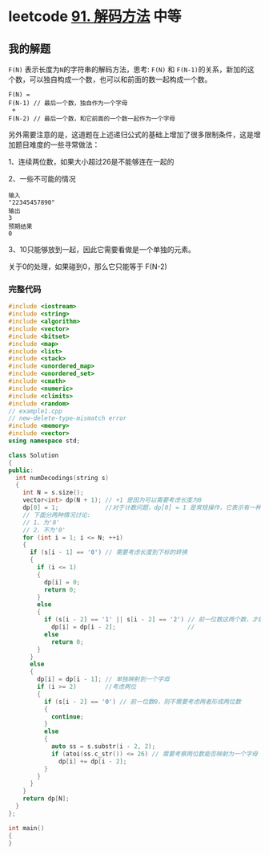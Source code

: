 # leetcode [91. 解码方法](https://leetcode-cn.com/problems/decode-ways/) 中等

## 我的解题

`F(N)` 表示长度为`N`的字符串的解码方法，思考: `F(N)` 和 `F(N-1)`的关系，新加的这个数，可以独自构成一个数，也可以和前面的数一起构成一个数。

```
F(N) = 
F(N-1) // 最后一个数，独自作为一个字母
 + 
F(N-2) // 最后一个数，和它前面的一个数一起作为一个字母
```

另外需要注意的是，这道题在上述递归公式的基础上增加了很多限制条件，这是增加题目难度的一些寻常做法：

1、连续两位数，如果大小超过26是不能够连在一起的

2、一些不可能的情况

```
输入
"22345457890"
输出
3
预期结果
0
```

3、10只能够放到一起，因此它需要看做是一个单独的元素。

关于0的处理，如果碰到0，那么它只能等于 F(N-2)

### 完整代码

```C++
#include <iostream>
#include <string>
#include <algorithm>
#include <vector>
#include <bitset>
#include <map>
#include <list>
#include <stack>
#include <unordered_map>
#include <unordered_set>
#include <cmath>
#include <numeric>
#include <climits>
#include <random>
// example1.cpp
// new-delete-type-mismatch error
#include <memory>
#include <vector>
using namespace std;

class Solution
{
public:
  int numDecodings(string s)
  {
    int N = s.size();
    vector<int> dp(N + 1); // +1 是因为可以需要考虑长度为0
    dp[0] = 1;             //对于计数问题，dp[0] = 1 是常规操作，它表示有一种编码方法
    // 下面分两种情况讨论:
    // 1、为'0'
    // 2、不为'0'
    for (int i = 1; i <= N; ++i)
    {
      if (s[i - 1] == '0') // 需要考虑长度到下标的转换
      {
        if (i <= 1)
        {
          dp[i] = 0;
          return 0;
        }
        else
        {
          if (s[i - 2] == '1' || s[i - 2] == '2') // 前一位数这两个数，才能够形成有个有效的二位数
            dp[i] = dp[i - 2];                    //
          else
            return 0;
        }
      }
      else
      {
        dp[i] = dp[i - 1]; // 单独映射到一个字母
        if (i >= 2)        //考虑两位
        {
          if (s[i - 2] == '0') // 前一位数0，则不需要考虑两者形成两位数
          {
            continue;
          }
          else
          {
            auto ss = s.substr(i - 2, 2);
            if (atoi(ss.c_str()) <= 26) // 需要考察两位数能否映射为一个字母
              dp[i] += dp[i - 2];
          }
        }
      }
    }
    return dp[N];
  }
};

int main()
{
}
```

